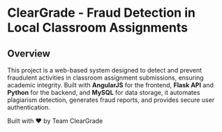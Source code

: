 # ClearGrade - Fraud Detection in Local Classroom Assignments

## Overview
This project is a web-based system designed to detect and prevent fraudulent activities in classroom assignment submissions, ensuring academic integrity. Built with **AngularJS** for the frontend, **Flask API** and **Python** for the backend, and **MySQL** for data storage, it automates plagiarism detection, generates fraud reports, and provides secure user authentication.
<!--
## Features

 - **Plagiarism Detection**: Compares assignments to identify internal plagiarism using text similarity analysis.
 - **Fraud Reports**: Generates detailed reports highlighting plagiarized sections and fraud scores.
 - **File Upload Management**: Supports multiple file uploads with validation and organization by class.
 - **User Authentication**: Secure registration, login, and admin CRUD operations using JWT.
 - **Visual Dashboard**: Displays plagiarism results with graphs and charts.

## Tech Stack

 - **Frontend**: AngularJS, Bootstrap
 - **Backend**: Python, Flask, scikit-learn, numpy
 - **Database**: MySQL
 - **Tools**: JIRA (project management), Postman (API testing), SonarQube (static analysis, planned)
 - **Authentication**: JWT, bcrypt

## Installation

 1. **Clone the Repository:**

        git clone https://github.com/Madhvesh-Patel3241/assignment-fraud-detection.git
        cd fraud-detection-classroom

 2. **Backend Setup:**

 - Configure MySQL database (see Database Schema below).
 - Run the Flask server:

        python app.py

3. **Frontend Setup:**
 - Install npm dependencies:

       npm install

 - Start the AngularJS app:

       ng serve

4. **Environment Variables:**

 - Create a .env file in the backend root with:

       MYSQL_HOST=localhost
       MYSQL_USER=root
       MYSQL_PASSWORD=your_password
       MYSQL_DB=plagiarism_checker
       JWT_SECRET_KEY=your_secret_key

 ## Database Schema

 The project uses a MySQL database with the following tables:

    -- Files Table
    CREATE TABLE files (
        id INT AUTO_INCREMENT PRIMARY KEY,
        filename VARCHAR(255) NOT NULL,
        filepath TEXT NOT NULL
    );

    -- Results Table
    CREATE TABLE results (
        id INT AUTO_INCREMENT PRIMARY KEY,
        file1 VARCHAR(255),
        file2 VARCHAR(255),
        similarity FLOAT
    );

    -- Users Table
    CREATE TABLE users (
        id INT AUTO_INCREMENT PRIMARY KEY,
        username VARCHAR(100) NOT NULL,
        email VARCHAR(100) NOT NULL UNIQUE,
        password VARCHAR(255) NOT NULL
    );


 ## Usage

 1. Register or log in as a user/admin.
 2. Upload assignment files via the frontend interface.
 3. View plagiarism detection results and fraud reports.
 4. Admins can manage users and configure similarity thresholds.


## Screenshots

 - Login Page:
   
   <img width="1892" height="893" alt="Screenshot 2025-08-01 190246" src="https://github.com/user-attachments/assets/9d8495fb-bfa8-4e25-af52-376d94725a9b" />

 - Register Page:

   <img width="1888" height="892" alt="Screenshot 2025-08-01 190307" src="https://github.com/user-attachments/assets/cda588a1-aa8c-4bc8-8489-ba8b4ee15af2" />
   
- Home Page:

   <img width="1905" height="893" alt="Screenshot 2025-08-01 185847" src="https://github.com/user-attachments/assets/317b4ae4-1084-471c-be62-cf7555d1561b" />

 - Plagiarism Dashboard:

   <img width="1901" height="897" alt="Screenshot 2025-08-01 185925" src="https://github.com/user-attachments/assets/31ec7bdc-8bfe-4e22-9a7e-4df8b5a88222" />

  - Report Page:

      <img width="1897" height="890" alt="Screenshot 2025-08-01 190227" src="https://github.com/user-attachments/assets/2ef36990-8d16-4450-9291-49229ddcf2c8" />


## Future Enhancements
 - Integrate machine learning for advanced plagiarism detection.
 - Optimise performance for large datasets.
 - Implement full CI/CD pipelines with Jenkins.
 - Add support for multiple courses/institutions.

<!-- Team

Prajapati Akash Ashokkumar - Frontend, Authentication, Reporting
Patel Madhvesh Ajaybhai - Backend, Plagiarism Detection, File Management --> 

 Built with ❤️ by Team ClearGrade
